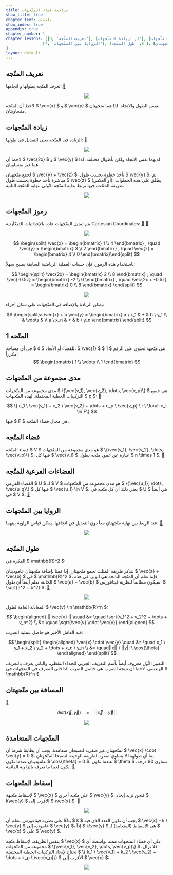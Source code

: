 ```yaml
---
title: مراجعة فضاء المتّجهات
show_title: true
chapter_text: ملحقات
show_index: true
appendix: true
chapter_number: 1
chapter_lessons: [[0, 'تعريف المتّجه'], [1, 'زيادة المتّجهات'], [2, 'رموز المتّجهات'], [3, 'المتّجه 1'], [4, 'مدى مجموعة من المتّجهات'], [5, 'فضاء المتّجه'], [6, 'الفضاءات الفرعية للمتّجه'],
                [7, 'الزوايا بين المتّجهات'], [8, 'طول المتّجه'], [9, 'المسافة بين متّجهتان'], [10, 'المتّجهات المتعامدة'], [11, 'إسقاط المتّجهات']
]
layout: default
---
```


## تعريف المتّجه

تعرف المتّجه بطولها و اتجاهها: [📝][aVector]

<p align="center"> 
<img src='{{ site.baseurl }}/img/appendix-a/vectors.png'>
</p>

لاحظ أن المتّجه $ \vec{x} $ و $ \vec{y} $ بنفس الطول والاتجاه. لذا هما متجهتان متساويتان.

## زيادة المتّجهات

الزيادة في المتّجه يعني التعديل في طولها: [📝][bVector]

<p align="center"> 
<img src='{{ site.baseurl }}/img/appendix-a/scaling.png'>
</p>

لاحظ أن $ \vec{2x} $ و $ \vec{y} $ لديهما نفس الاتجاه ولكن بأطوال مختلفة. لذا هما غير متساويان.

لجمع متّجهتان $ \vec{y} + \vec{z} $، نأخذ خطوة بحسب طول $ \vec{y} $، ثم مباشرة نأخذ خطوة بحسب طول $ \vec{z} $ (أو العكس). يطلق على هذه الخطوات طريقة المثلث، فيها تربط بداية المتّجه الأولى بنهاية المتّجه الثانية.

<p align="center"> 
<img src='{{ site.baseurl }}/img/appendix-a/adding.png'>
</p>

## رموز المتّجهات

يتم تمثيل المتّجهات عادة بالإحداثيات الديكاَرتية Cartesian Coordinates: [📝][CartesianCoordinates] [📝][VectorNotation]

<p align="center"> 
<img src='{{ site.baseurl }}/img/appendix-a/notation.png'>
</p>

$$
\begin{split} \vec{x} = \begin{bmatrix} 1 \\ 4  \end{bmatrix} , \quad 
   \vec{y} = \begin{bmatrix} 3 \\ 2  \end{bmatrix} , \quad 
   \vec{z} = \begin{bmatrix} 4 \\ 0  \end{bmatrix}\end{split}
$$

باستخدام هذه الرموز، فإن حساب العملية الرياضية السابقة يصبح سهلاً:

$$
\begin{split} \vec{2x} = \begin{bmatrix} 2 \\ 8  \end{bmatrix} , \quad
   \vec{-0.5z} = \begin{bmatrix} -2 \\ 0  \end{bmatrix} , \quad
   \vec{2x + -0.5z} = \begin{bmatrix} 0 \\ 8  \end{bmatrix}
\end{split}
$$

<p align="center"> 
<img src='{{ site.baseurl }}/img/appendix-a/notation_arithmetic.png'>
</p>

يمكن الزيادة والإضافة في المتّجهات على شكل أجزاء:

$$
\begin{split}a \vec{x} + b \vec{y} = \begin{bmatrix} a \ x_1 & + & b \  y_1 \\
                                            & \vdots & \\
                                          a \  x_n & + & b \  y_n
                          \end{bmatrix}
\end{split}
$$

## المتّجه 1

في أي مساحة $ d $ للفضاء أو الأبعاد، $ \vec{1} $ هي متّجهة تحتوي على الرقم $ 1 $ مكرراً: $$ \begin{bmatrix} 1 \\ \vdots \\ 1  \end{bmatrix} $$

## مدى مجموعة من المتّجهات

مدى مجموعة من المتّجهات $ \\{\vec{v_1}, \vec{v_2}, \dots, \vec{v_p}\\} $ هي جميع التركيبات الخطية المحتملة. لهذه المتّجهات $ p $: [📝][SpanOfVectors]

$$ \{ c_1 \ \vec{v_1} + c_2 \ \vec{v_2} + \dots + c_p \ \vec{v_p} \ : \ \forall c_i \in F\} $$

فيها $ F $ هي مجال فضاء المتّجه.

## فضاء المتّجه

فضاء المتّجه $ V $ هو مدى مجموعة من المتّجهات $ \\{\vec{v_1}, \vec{v_2}, \dots, \vec{v_p}\\} $، فيها كل $ \vec{v_i} $ عبارة عن عمود متّجه بطول $ n \times 1 $. [📝][VectorSpaces]

## الفضاءات الفرعية للمتّجه

الفضاء الفرعي $ U $ لـ $ V $ هو مدى مجموعة من المتّجهات $ \\{\vec{u_1}, \dots, \vec{u_q}\\} $ فيها كل $ \vec{u_i} \in V $. يعني ذلك أن كل متّجه في $ U $ هي أيضاً في $ V $. [📝][VectorSubSpaces]

## الزوايا بين المتّجهات

عند الربط بين نهاية متّجهتان معاً دون التعديل في اتجاهها، يمكن قياس الزاوية بينهما: [📝][AngleBetweenVectors]

<p align="center"> 
<img src='{{ site.baseurl }}/img/appendix-a/angle.png'>
</p>

## طول المتّجه

الفكرة في $ \mathbb{R}^2 $:

نتذكر طريقة المثلث لجمع متّجهتان. إذا قمنا بإضافة متّجهتان عاموديتان $ \vec{a} + \vec{b} $ في $ \mathbb{R}^2 $، فإننا نعلم أن المتّجه الناتجة هي الوتر. في هذه الحالة، نعلم أيضاً أن طول $ \vec{a} + \vec{b} $ سيكون مطابقاً لنظرية فيثاغورس: $ \sqrt{a^2 + b^2} $: [📝][LengthOfVectors]

<p align="center"> 
<img src='{{ site.baseurl }}/img/appendix-a/length.png'>
</p>

المعادلة العامة لطول $ \vec{v} \in \mathbb{R}^n $: 

$$
\begin{aligned} || \vec{v} || \quad
&=  \quad \sqrt{v_1^2 + v_2^2 + \dots + v_n^2}  \\
&= \quad \sqrt{\vec{v} \cdot \vec{v}}
\end{aligned}
$$

فيه العامل الأخير هو حاصل عملية الضرب:

$$
\begin{split} \begin{aligned}
\vec{x} \cdot \vec{y} \quad 
&= \quad x_1 \ y_1 + x_2 \ y_2 + \dots + x_n \ y_n \\
&= \quad||x|| \ ||y|| \ \cos{\theta}
\end{aligned}
\end{split}
$$

التعبير الأول معروف أيضاً بأسم التعريف الجربي للجداء النقطي، والثاني يعرف بالتعريف الهندسي. لاحظ أن نتيجة الضرب هي حاصل الضرب الداخلي المعرف في المتجهات في $ \mathbb{R}^n $

## المسافة بين متّجهتان

[📝][DistanceBetweenVectors]

$$ dist(\vec{x},\vec{y}) \quad = \quad || \vec{x} - \vec{y} || $$ 

<p align="center"> 
<img src='{{ site.baseurl }}/img/appendix-a/distance.png'>
</p>

## المتّجهات المتعامدة

لمتّجهتان غير صفرية لتصبحان متعامدة، يجب أن يطابقا شرط أن $ \vec{x} \cdot \vec{y} = 0 $. بما أن طولهما لا يساوي صفر، الطريقة الوحيدة لتصبحا المتّجهتان عاموديتان عندما تكون $ \cos{\theta} = 0 $. عندما تكون $ \theta $ تساوي 90 درجة، يكون لدينا ما نعرفه بالزاوية القائمة. [📝][OrthogonalVectors]

## إسقاط المتّجهات

لإسقاط متّجهة $ \vec{x} $ على متّجه أخرى $ \vec{y} $، فنحن نريد إيجاد $ k\vec{y} $ الأقرب إلى $ \vec{x} $: [📝][ProjectionVectors]

<p align="center"> 
<img src='{{ site.baseurl }}/img/appendix-a/projection.png'>
</p>

بناءًا على نظرية فيثاغورس، نعلم أن $ k $ يجب أن تكون العدد الذي فيه $ \vec{x} - k \ \vec{y} $ عاموديه إلى $ \vec{y} $، إذاً $ k\vec{y} $ هي الإسقاط (المتعامد) لـ $ \vec{x} $ على $ \vec{y} $.

بنفس الطريقة، لإسقاط متّجه $ \vec{x} $ على أي فضاء المتجهات ممتد بواسطة أي مجموعه من المتّجهات $ \\{\vec{v_1}, \vec{v_2}, \dots, \vec{v_p}\\} $، فلا نزال نحتاج لإيجاد التركيبات الخطية المحتملة $ \\{ k_1 \ \vec{v_1} + k_2 \ \vec{v_2} + \dots + k_p \ \vec{v_p}\\} $ الأقرب إلى $ \vec{x} $:

<p align="center"> 
<img src='{{ site.baseurl }}/img/appendix-a/proj2d.png'>
</p>


[aVector]: https://mathinsight.org/vector_introduction
[bVector]: https://www.mathsisfun.com/algebra/vectors.html
[CartesianCoordinates]: https://www.youtube.com/watch?v=gGEtuRcL8lA
[VectorNotation]: https://www.youtube.com/watch?v=4FLyAwf5IHQ
[SpanOfVectors]: https://www.youtube.com/watch?v=ivP-6oicIWU
[VectorSpaces]: https://www.youtube.com/watch?v=ozwodzD5bJM
[VectorSubSpaces]: https://www.youtube.com/watch?v=tM4TDL9Hj8U
[AngleBetweenVectors]: https://www.youtube.com/watch?v=5AWob_z74Ks
[LengthOfVectors]: https://www.youtube.com/watch?v=6GoMXuE1FOw
[DistanceBetweenVectors]: https://www.youtube.com/watch?v=OfYUOyShQpM
[OrthogonalVectors]: https://www.youtube.com/watch?v=tGYvaabMbYA
[ProjectionVectors]: https://www.youtube.com/watch?v=fqPiDICPkj8